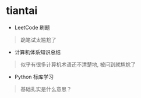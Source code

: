 # tiantai

- LeetCode 刷题

> 跪笔试太尴尬了

- 计算机体系知识总结

> 似乎有很多计算机术语还不清楚地, 被问到就尴尬了

- Python 标库学习

> 基础扎实是什么意思？
